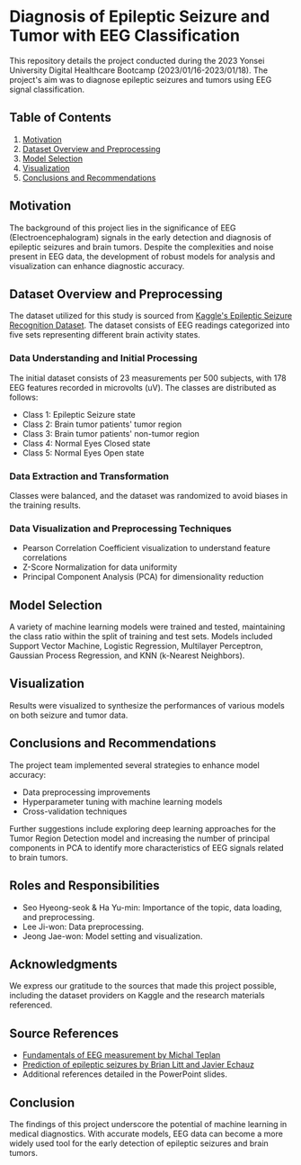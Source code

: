 # Diagnosis of Epileptic Seizure and Tumor with EEG Classification

This repository details the project conducted during the 2023 Yonsei University Digital Healthcare Bootcamp (2023/01/16-2023/01/18).
The project's aim was to diagnose epileptic seizures and tumors using EEG signal classification.

## Table of Contents
1. [Motivation](#motivation)
2. [Dataset Overview and Preprocessing](#dataset-overview-and-preprocessing)
3. [Model Selection](#model-selection)
4. [Visualization](#visualization)
5. [Conclusions and Recommendations](#conclusions-and-recommendations)

## Motivation
The background of this project lies in the significance of EEG (Electroencephalogram) signals in the early detection and diagnosis of epileptic seizures and brain tumors. Despite the complexities and noise present in EEG data, the development of robust models for analysis and visualization can enhance diagnostic accuracy.

## Dataset Overview and Preprocessing
The dataset utilized for this study is sourced from [Kaggle's Epileptic Seizure Recognition Dataset](https://www.kaggle.com/datasets/harunshimanto/epileptic-seizure-recognition). The dataset consists of EEG readings categorized into five sets representing different brain activity states. 

### Data Understanding and Initial Processing
The initial dataset consists of 23 measurements per 500 subjects, with 178 EEG features recorded in microvolts (uV). The classes are distributed as follows:
- Class 1: Epileptic Seizure state
- Class 2: Brain tumor patients' tumor region
- Class 3: Brain tumor patients' non-tumor region
- Class 4: Normal Eyes Closed state
- Class 5: Normal Eyes Open state

### Data Extraction and Transformation
Classes were balanced, and the dataset was randomized to avoid biases in the training results.

### Data Visualization and Preprocessing Techniques
- Pearson Correlation Coefficient visualization to understand feature correlations
- Z-Score Normalization for data uniformity
- Principal Component Analysis (PCA) for dimensionality reduction

## Model Selection
A variety of machine learning models were trained and tested, maintaining the class ratio within the split of training and test sets. Models included Support Vector Machine, Logistic Regression, Multilayer Perceptron, Gaussian Process Regression, and KNN (k-Nearest Neighbors).

## Visualization
Results were visualized to synthesize the performances of various models on both seizure and tumor data.

## Conclusions and Recommendations
The project team implemented several strategies to enhance model accuracy:
- Data preprocessing improvements
- Hyperparameter tuning with machine learning models
- Cross-validation techniques

Further suggestions include exploring deep learning approaches for the Tumor Region Detection model and increasing the number of principal components in PCA to identify more characteristics of EEG signals related to brain tumors.

## Roles and Responsibilities
- Seo Hyeong-seok & Ha Yu-min: Importance of the topic, data loading, and preprocessing.
- Lee Ji-won: Data preprocessing.
- Jeong Jae-won: Model setting and visualization.

## Acknowledgments
We express our gratitude to the sources that made this project possible, including the dataset providers on Kaggle and the research materials referenced.

## Source References
- [Fundamentals of EEG measurement by Michal Teplan](https://www.ncbi.nlm.nih.gov/pmc/articles/PMC3201657/)
- [Prediction of epileptic seizures by Brian Litt and Javier Echauz](https://www.thelancet.com/journals/laneur/article/PIIS1474-4422(02)00075-1/fulltext)
- Additional references detailed in the PowerPoint slides.

## Conclusion
The findings of this project underscore the potential of machine learning in medical diagnostics. With accurate models, EEG data can become a more widely used tool for the early detection of epileptic seizures and brain tumors.
